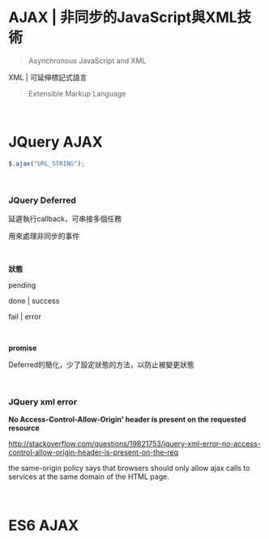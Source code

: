 # AJAX | 非同步的JavaScript與XML技術

> Asynchronous JavaScript and XML

XML | 可延伸標記式語言

> Extensible Markup Language

<br />

# JQuery AJAX

```javascript
$.ajax("URL_STRING");
```

<br />

### JQuery Deferred

延遲執行callback，可串接多個任務

用來處理非同步的事件

<br />

**狀態**

pending

done | success

fail | error

<br />

<b>promise</b>

Deferred的簡化，少了設定狀態的方法，以防止被變更狀態

<br />

### JQuery xml error 

**No Access-Control-Allow-Origin' header is present on the requested resource**

http://stackoverflow.com/questions/19821753/jquery-xml-error-no-access-control-allow-origin-header-is-present-on-the-req

the same-origin policy says that browsers should only allow ajax calls to services at the same domain of the HTML page.

<br />

# ES6 AJAX
